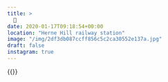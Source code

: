 ```yaml
---
title: >
  🎍
date: 2020-01-17T09:18:54+00:00
location: "Herne Hill railway station"
image: "/img/2df3db087ccff856c5c2ca30552e137a.jpg"
draft: false
instagram: true
---
```


{{<photo src="/img/2df3db087ccff856c5c2ca30552e137a.jpg">}}
